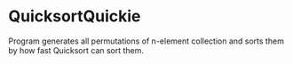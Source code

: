 # QuicksortQuickie
Program generates all permutations of n-element collection and sorts them by how fast Quicksort can sort them.
